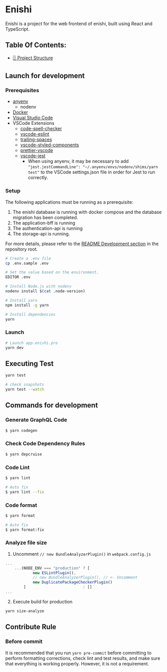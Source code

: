 # Enishi
Enishi is a project for the web frontend of enishi, built using React and TypeScript.

## Table Of Contents:
- [🗄️ Project Structure](docs/project-structure.md)

## Launch for development
### Prerequisites
- [anyenv](https://github.com/anyenv/anyenv)
    - nodenv
- [Docker](https://www.docker.com/)
- [Visual Studio Code](https://code.visualstudio.com/)
- VSCode Extensions
    - [code-spell-checker](https://marketplace.visualstudio.com/items?itemName=streetsidesoftware.code-spell-checker)
    - [vscode-eslint](https://marketplace.visualstudio.com/items?itemName=dbaeumer.vscode-eslint)
    - [trailing-spaces](https://marketplace.visualstudio.com/items?itemName=shardulm94.trailing-spaces)
    - [vscode-styled-components](https://marketplace.visualstudio.com/items?itemName=jpoissonnier.vscode-styled-components)
    - [prettier-vscode](https://marketplace.visualstudio.com/items?itemName=esbenp.prettier-vscode)
    - [vscode-jest](https://marketplace.visualstudio.com/items?itemName=Orta.vscode-jest)
        - When using anyenv, it may be necessary to add `"jest.jestCommandLine": "~/.anyenv/envs/nodenv/shims/yarn test"` to the VSCode settings.json file in order for Jest to run correctly.

### Setup
The following applications must be running as a prerequisite:
1. The enishi database is running with docker compose and the database migration has been completed.
2. The application-bff is running
3. The authentication-api is running
4. The storage-api is running.

For more details, please refer to the [README Development section](../../README.md#Development) in the repository root.

```bash
# Create a .env file
cp .env.sample .env

# Set the value based on the environment.
EDITOR .env

# Install Node.js with nodenv
nodenv install $(cat .node-version)

# Install yarn
npm install -g yarn

# Install dependencies
yarn
```

### Launch

```bash
# Launch app.enishi.pro
yarn dev
```

## Executing Test
```bash
yarn test

# check snapshots
yarn test --watch
```

## Commands for development
### Generate GraphQL Code
```bash
$ yarn codegen
```

### Check Code Dependency Rules
```bash
$ yarn depcruise
```

### Code Lint
```bash
$ yarn lint

# Auto fix
$ yarn lint --fix
```

### Code format
```bash
$ yarn format

# Auto fix
$ yarn format:fix
```

### Analyze file size
1. Uncomment `// new BundleAnalyzerPlugin()` in `webpack.config.js`
```js
...
    ...(NODE_ENV === "production" ? [
            new ESLintPlugin(),
            // new BundleAnalyzerPlugin(), // <- Uncomment
            new DuplicatePackageCheckerPlugin()
        ]                         : []
...
```

2. Execute build for production
```bash
yarn size-analyze
```

## Contribute Rule
### Before commit
It is recommended that you run `yarn pre-commit` before committing to perform formatting corrections, check lint and test results, and make sure that everything is working properly. However, it is not a requirement.

